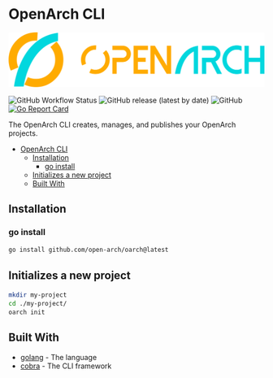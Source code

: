 # OpenArch CLI

![OpenArch][openarch-logo]

![GitHub Workflow Status](https://img.shields.io/github/workflow/status/open-arch/oarch/Build?longCache=tru&label=Build&logo=github%20actions&logoColor=fff&style=flat-square)
![GitHub release (latest by date)](https://img.shields.io/github/v/release/open-arch/oarch?style=flat-square)
![GitHub](https://img.shields.io/github/license/open-arch/oarch?style=flat-square)
[![Go Report Card](https://goreportcard.com/badge/github.com/open-arch/oarch?style=flat-square)](https://goreportcard.com/report/github.com/open-arch/oarch)

The OpenArch CLI creates, manages, and publishes your OpenArch projects.

- [OpenArch CLI](#openarch-cli)
  - [Installation](#installation)
    - [go install](#go-install)
  - [Initializes a new project](#initializes-a-new-project)
  - [Built With](#built-with)

## Installation

### go install

```bash
go install github.com/open-arch/oarch@latest
```

## Initializes a new project

```bash
mkdir my-project
cd ./my-project/
oarch init
```

## Built With

- [golang][golang] - The language
- [cobra][cobra-cli] - The CLI framework

[cobra-cli]: https://github.com/spf13/cobra
[golang]: https://go.dev/
[openarch-logo]: .attachments/openarch-logo-extended.svg
